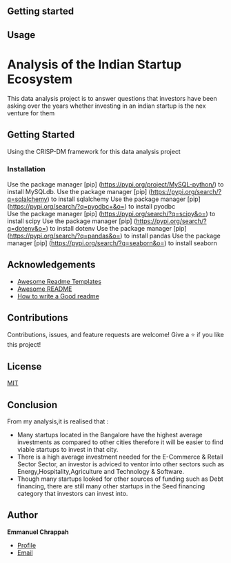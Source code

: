 
## Getting started
## Usage

# Analysis of the Indian Startup Ecosystem
 
This data analysis project is to answer questions that investors have been asking over the years whether investing in an indian startup is the nex venture for them

## Getting Started
Using the CRISP-DM framework for this data analysis project
### Installation

Use the package manager [pip] (https://pypi.org/project/MySQL-python/)  to install MySQLdb.
Use the package manager [pip] (https://pypi.org/search/?q=sqlalchemy) to install sqlalchemy
Use the package manager [pip] (https://pypi.org/search/?q=pyodbc+&o=) to install pyodbc  
Use the package manager [pip] (https://pypi.org/search/?q=scipy&o=) to install scipy
Use the package manager [pip] (https://pypi.org/search/?q=dotenv&o=) to install dotenv
Use the package manager [pip] (https://pypi.org/search/?q=pandas&o=) to install pandas
Use the package manager [pip] (https://pypi.org/search/?q=seaborn&o=) to install seaborn



## Acknowledgements

 - [Awesome Readme Templates](https://awesomeopensource.com/project/elangosundar/awesome-README-templates)
 - [Awesome README](https://github.com/matiassingers/awesome-readme)
 - [How to write a Good readme](https://bulldogjob.com/news/449-how-to-write-a-good-readme-for-your-github-project)


## Contributions
Contributions, issues, and feature requests are welcome!
Give a ⭐️ if you like this project!

## License
[MIT](https://choosealicense.com/licenses/mit/)

## Conclusion
From my analysis,it is realised that :
- Many startups located in the Bangalore have the highest average investments as compared to other cities therefore it will be easier to find viable startups to invest in that city.
- There is a high average investment needed for the E-Commerce & Retail Sector Sector, an investor is adviced to ventor into other sectors such as Energy,Hospitality,Agriculture and Technology & Software.
- Though many startups looked for other sources of funding such as Debt financing, there are still many other startups in the Seed financing category that investors can invest into. 

## Author

**Emmanuel Chrappah**

- [Profile](https://github.com/rohit19060 "Emmanuel Chrappah")
- [Email](mailto:chrappahkwasi@gmail.com?subject=Hi "Hi!")
